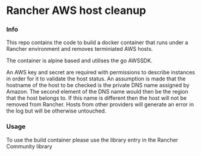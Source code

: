 # Rancher AWS host cleanup

### Info
This repo contains the code to build a docker container that runs under a Rancher environment and removes terminiated AWS hosts.

The container is alpine based and utilises the go AWSSDK.

An AWS key and secret are required with permissions to describe instances in order for it to validate the host status.
An assumption is made that the hostname of the host to be checked is the private DNS name assigned by Amazon. The second element of the DNS name would then be the region that the host belongs to.
If this name is different then the host will not be removed from Rancher. Hosts from other providers will generate an error in the log but will be otherwise untouched.

### Usage
To use the build container please use the library entry in the Rancher Community library
